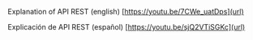 Explanation of API REST (english)
  [https://youtu.be/7CWe_uatDps](url)


Explicación de API REST (español)
[https://youtu.be/sjQ2VTiSGKc](url)
